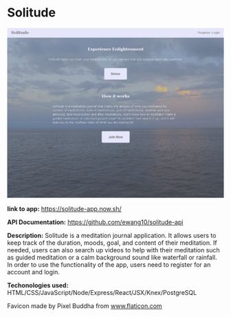 # Solitude 

![](public/Solitude.PNG)

**link to app:** 
https://solitude-app.now.sh/

**API Documentation:** 
https://github.com/ewang10/solitude-api

**Description:**
Solitude is a meditation journal application. It allows users to keep track of the 
duration, moods, goal, and content of their meditation. If needed, users can also
search up videos to help with their meditation such as guided meditation or a
calm background sound like waterfall or rainfall. In order to use the functionality 
of the app, users need to register for an account and login.

**Techonologies used:**
HTML/CSS/JavaScript/Node/Express/React/JSX/Knex/PostgreSQL

Favicon made by Pixel Buddha from www.flaticon.com
